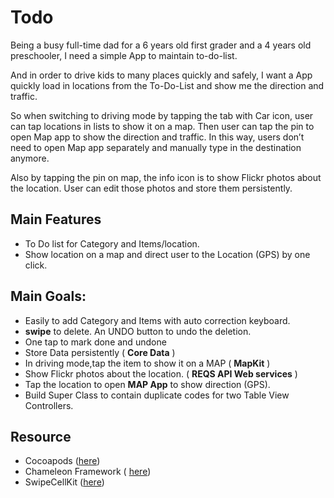 # Todo
Being a busy full-time dad for a 6 years old first grader and a 4 years old preschooler, I need a simple App to maintain to-do-list. 

And in order to drive kids to many places quickly and safely, I want a App quickly load in locations from the To-Do-List and show me the direction and traffic.

So when switching to driving mode by tapping the tab with Car icon, user can tap locations in lists to show it on a map. Then user can tap the pin to open Map app to show the direction and traffic. In this way, users don’t need to open Map app separately and manually type in the destination anymore. 

Also by tapping the pin on map, the info icon is to show Flickr photos about the location. User can edit those photos and store them persistently.

## Main Features
* To Do list for Category and Items/location.
* Show location on a map and direct user to the Location (GPS) by one click.


## Main Goals:
* Easily to add Category and Items with auto correction keyboard.
* **swipe** to delete. An UNDO button to undo the deletion.
* One tap to mark done and undone
* Store Data persistently ( **Core Data** )
* In driving mode,tap the item to show it on a MAP ( **MapKit** )
* Show Flickr photos about the location. ( **REQS API Web services** )
* Tap the location to open **MAP App** to show direction (GPS).
* Build Super Class to contain duplicate codes for two Table View Controllers.

## Resource
* Cocoapods ([here](https://cocoapods.org/))
* Chameleon Framework ( [here](https://github.com/ViccAlexander/Chameleon))
* SwipeCellKit ([here](https://github.com/SwipeCellKit/SwipeCellKit))
